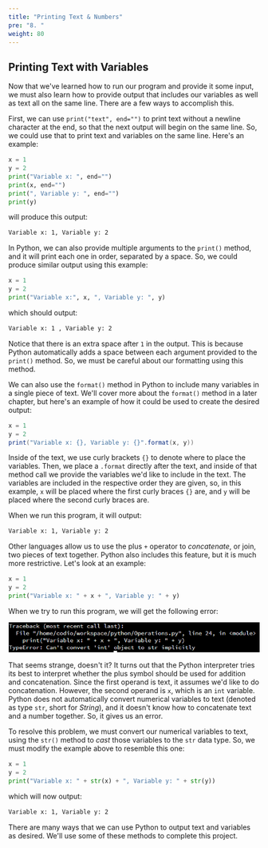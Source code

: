 ```yaml
---
title: "Printing Text & Numbers"
pre: "8. "
weight: 80
---
```


## Printing Text with Variables

Now that we've learned how to run our program and provide it some input, we must also learn how to provide output that includes our variables as well as text all on the same line. There are a few ways to accomplish this.

First, we can use `print("text", end="")` to print text without a newline character at the end, so that the next output will begin on the same line. So, we could use that to print text and variables on the same line. Here's an example:

```python
x = 1
y = 2
print("Variable x: ", end="")
print(x, end="")
print(", Variable y: ", end="")
print(y)
```

will produce this output:

```tex
Variable x: 1, Variable y: 2
```

In Python, we can also provide multiple arguments to the `print()` method, and it will print each one in order, separated by a space. So, we could produce similar output using this example:

```python
x = 1
y = 2
print("Variable x:", x, ", Variable y: ", y)
```

which should output:

```tex
Variable x: 1 , Variable y: 2
```

Notice that there is an extra space after `1` in the output. This is because Python automatically adds a space between each argument provided to the `print()` method. So, we must be careful about our formatting using this method. 

We can also use the `format()` method in Python to include many variables in a single piece of text. We'll cover more about the `format()` method in a later chapter, but here's an example of how it could be used to create the desired output:

```java
x = 1
y = 2
print("Variable x: {}, Variable y: {}".format(x, y))
```

Inside of the text, we use curly brackets `{}` to denote where to place the variables. Then, we place a `.format` directly after the text, and inside of that method call we provide the variables we'd like to include in the text. The variables are included in the respective order they are given, so, in this example, `x` will be placed where the first curly braces `{}` are, and `y` will be placed where the second curly braces are. 

When we run this program, it will output:

```tex
Variable x: 1, Variable y: 2
```

Other languages allow us to use the plus `+` operator to _concatenate_, or join, two pieces of text together. Python also includes this feature, but it is much more restrictive. Let's look at an example:

```python
x = 1
y = 2
print("Variable x: " + x + ", Variable y: " + y)
```

When we try to run this program, we will get the following error:

![Python Implicit Conversion Error](/images/02-data/implicit.py.png)

That seems strange, doesn't it? It turns out that the Python interpreter tries its best to interpret whether the plus symbol should be used for addition and concatenation. Since the first operand is text, it assumes we'd like to do concatenation. However, the second operand is `x`, which is an `int` variable. Python does not automatically convert numerical variables to text (denoted as type `str`, short for _String_), and it doesn't know how to concatenate text and a number together. So, it gives us an error. 

To resolve this problem, we must convert our numerical variables to text, using the `str()` method to _cast_ those variables to the `str` data type. So, we must modify the example above to resemble this one:

```python
x = 1
y = 2
print("Variable x: " + str(x) + ", Variable y: " + str(y))
```

which will now output:

```tex
Variable x: 1, Variable y: 2
```

There are many ways that we can use Python to output text and variables as desired. We'll use some of these methods to complete this project. 
